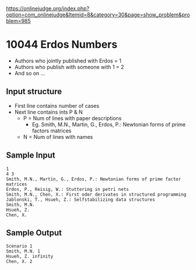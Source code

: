 https://onlinejudge.org/index.php?option=com_onlinejudge&Itemid=8&category=30&page=show_problem&problem=985

# 10044 Erdos Numbers
- Authors who jointly published with Erdos = 1
- Authors who publish with someone with 1 = 2
- And so on ...

## Input structure
- First line contains number of cases
- Next line contains ints P & N
	- P = Num of lines with paper descriptions
		- Eg. Smith, M.N., Martin, G., Erdos, P.: Newtonian forms of prime factors matrices
	- N = Num of lines with names

## Sample Input
	1
	4 3
	Smith, M.N., Martin, G., Erdos, P.: Newtonian forms of prime factor matrices
	Erdos, P., Reisig, W.: Stuttering in petri nets
	Smith, M.N., Chen, X.: First oder derivates in structured programming
	Jablonski, T., Hsueh, Z.: Selfstabilizing data structures
	Smith, M.N.
	Hsueh, Z.
	Chen, X.

## Sample Output
	Scenario 1
	Smith, M.N. 1
	Hsueh, Z. infinity
	Chen, X. 2

